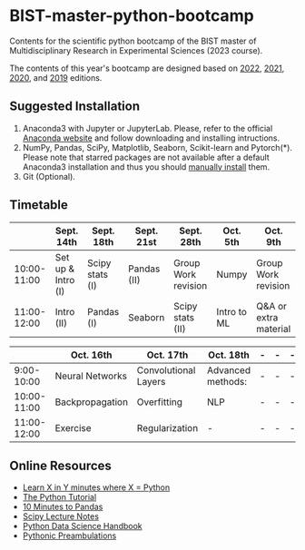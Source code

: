 # BIST-master-python-bootcamp

Contents for the scientific python bootcamp of the BIST master of Multidisciplinary Research in Experimental Sciences (2023 course).

The contents of this year's bootcamp are designed based on [2022](https://github.com/MMRES-PyBootcamp/MMRES-python-bootcamp2022), [2021](https://github.com/MMRES-PyBootcamp/MMRES-python-bootcamp2021), [2020](https://github.com/germannp/BIST-Python-Bootcamp), and [2019](https://github.com/BorjaRequena/BIST-master-python-bootcamp) editions.

Suggested Installation
----------------------
1. Anaconda3 with Jupyter or JupyterLab. Please, refer to the official [Anaconda website](https://www.anaconda.com/download) and follow downloading and installing intructions.
2. NumPy, Pandas, SciPy, Matplotlib, Seaborn, Scikit-learn and Pytorch(\*). Please note that starred packages are not available after a default Anaconda3 installation and thus you should [manually install](https://docs.anaconda.com/free/anaconda/packages/install-packages/) them. 
3. Git (Optional).

Timetable
---------

|              | Sept. 14th         | Sept. 18th      | Sept. 21st  | Sept. 28th            | Oct. 5th              | Oct. 9th              |
|--------------|--------------------|-----------------|-------------|---------------------|-----------------------|-----------------------|
| 10:00-11:00  | Set up & Intro (I) | Scipy stats (I) | Pandas (II) | Group Work revision | Numpy                 | Group Work revision   |
| 11:00-12:00  | Intro (II)         | Pandas (I)      | Seaborn     | Scipy stats (II)    | Intro to ML     | Q&A or extra material |

|              | Oct. 16th          | Oct. 17th            | Oct. 18th   | -           | -     | - |
|--------------|--------------------|----------------------|-------------|---------------------|-------|---|
| 9:00-10:00  | Neural Networks    | Convolutional Layers | Advanced methods:     | -   | -     | - |
| 10:00-11:00  | Backpropagation    | Overfitting          | NLP    | -                 | -     | - |
| 11:00-12:00  | Exercise           | Regularization       | -     | -                   | -     | - |


Online Resources
----------------
* [Learn X in Y minutes where X = Python](https://learnxinyminutes.com/docs/python/)
* [The Python Tutorial](https://docs.python.org/3.6/tutorial/index.html)
* [10 Minutes to Pandas](https://pandas.pydata.org/pandas-docs/stable/10min.html)
* [Scipy Lecture Notes](http://www.scipy-lectures.org/)
* [Python Data Science Handbook](https://jakevdp.github.io/PythonDataScienceHandbook/)
* [Pythonic Preambulations](http://jakevdp.github.io/)
